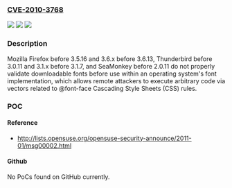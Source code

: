 ### [CVE-2010-3768](https://cve.mitre.org/cgi-bin/cvename.cgi?name=CVE-2010-3768)
![](https://img.shields.io/static/v1?label=Product&message=n%2Fa&color=blue)
![](https://img.shields.io/static/v1?label=Version&message=n%2Fa&color=blue)
![](https://img.shields.io/static/v1?label=Vulnerability&message=n%2Fa&color=brighgreen)

### Description

Mozilla Firefox before 3.5.16 and 3.6.x before 3.6.13, Thunderbird before 3.0.11 and 3.1.x before 3.1.7, and SeaMonkey before 2.0.11 do not properly validate downloadable fonts before use within an operating system's font implementation, which allows remote attackers to execute arbitrary code via vectors related to @font-face Cascading Style Sheets (CSS) rules.

### POC

#### Reference
- http://lists.opensuse.org/opensuse-security-announce/2011-01/msg00002.html

#### Github
No PoCs found on GitHub currently.

